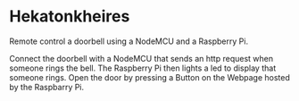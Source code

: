 # Hekatonkheires

Remote control a doorbell using a NodeMCU and a Raspberry Pi.

Connect the doorbell with a NodeMCU that sends an http request when someone rings the bell.
The Raspberry Pi then lights a led to display that someone rings.
Open the door by pressing a Button on the Webpage hosted by the Raspbarry Pi.
